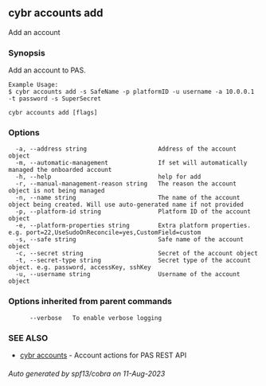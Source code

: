 ## cybr accounts add

Add an account

### Synopsis

Add an account to PAS.
	
	Example Usage:
	$ cybr accounts add -s SafeName -p platformID -u username -a 10.0.0.1 -t password -s SuperSecret

```
cybr accounts add [flags]
```

### Options

```
  -a, --address string                    Address of the account object
  -m, --automatic-management              If set will automatically managed the onboarded account
  -h, --help                              help for add
  -r, --manual-management-reason string   The reason the account object is not being managed
  -n, --name string                       The name of the account object being created. Will use auto-generated name if not provided
  -p, --platform-id string                Platform ID of the account object
  -e, --platform-properties string        Extra platform properties. e.g. port=22,UseSudoOnReconcile=yes,CustomField=custom
  -s, --safe string                       Safe name of the account object
  -c, --secret string                     Secret of the account object
  -t, --secret-type string                Secret type of the account object. e.g. password, accessKey, sshKey
  -u, --username string                   Username of the account object
```

### Options inherited from parent commands

```
      --verbose   To enable verbose logging
```

### SEE ALSO

* [cybr accounts](cybr_accounts.md)	 - Account actions for PAS REST API

###### Auto generated by spf13/cobra on 11-Aug-2023
